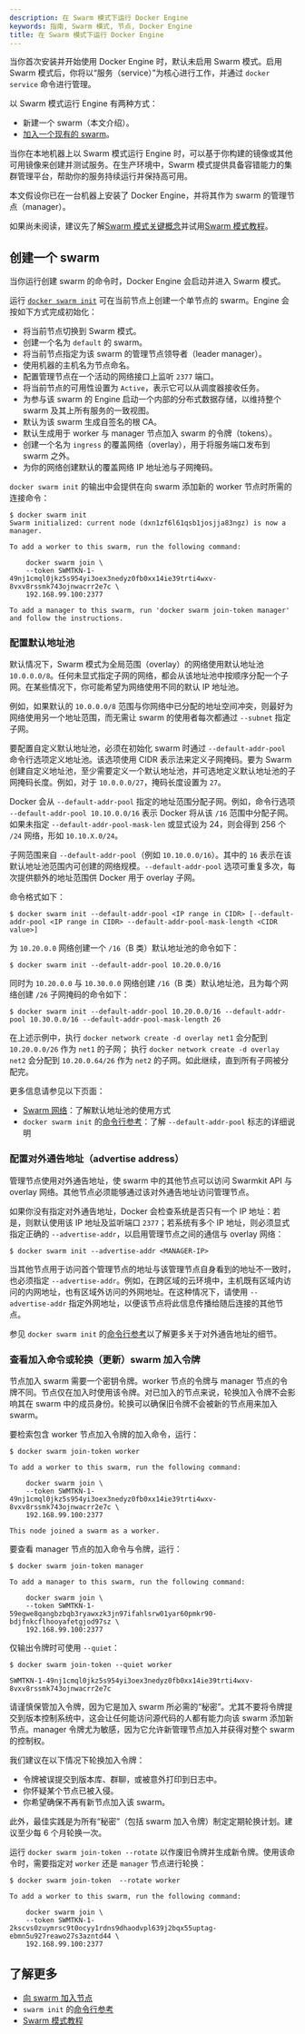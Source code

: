 ```yaml
---
description: 在 Swarm 模式下运行 Docker Engine
keywords: 指南, Swarm 模式, 节点, Docker Engine
title: 在 Swarm 模式下运行 Docker Engine
---
```


当你首次安装并开始使用 Docker Engine 时，默认未启用 Swarm 模式。启用 Swarm 模式后，你将以“服务（service）”为核心进行工作，并通过 `docker service` 命令进行管理。

以 Swarm 模式运行 Engine 有两种方式：

* 新建一个 swarm（本文介绍）。
* [加入一个现有的 swarm](join-nodes.md)。

当你在本地机器上以 Swarm 模式运行 Engine 时，可以基于你构建的镜像或其他可用镜像来创建并测试服务。在生产环境中，Swarm 模式提供具备容错能力的集群管理平台，帮助你的服务持续运行并保持高可用。

本文假设你已在一台机器上安装了 Docker Engine，并将其作为 swarm 的管理节点（manager）。

如果尚未阅读，建议先了解[Swarm 模式关键概念](key-concepts.md)并试用[Swarm 模式教程](swarm-tutorial/_index.md)。

## 创建一个 swarm

当你运行创建 swarm 的命令时，Docker Engine 会启动并进入 Swarm 模式。

运行 [`docker swarm init`](/reference/cli/docker/swarm/init.md) 可在当前节点上创建一个单节点的 swarm。Engine 会按如下方式完成初始化：

* 将当前节点切换到 Swarm 模式。
* 创建一个名为 `default` 的 swarm。
* 将当前节点指定为该 swarm 的管理节点领导者（leader manager）。
* 使用机器的主机名为节点命名。
* 配置管理节点在一个活动的网络接口上监听 `2377` 端口。
* 将当前节点的可用性设置为 `Active`，表示它可以从调度器接收任务。
* 为参与该 swarm 的 Engine 启动一个内部的分布式数据存储，以维持整个 swarm 及其上所有服务的一致视图。
* 默认为该 swarm 生成自签名的根 CA。
* 默认生成用于 worker 与 manager 节点加入 swarm 的令牌（tokens）。
* 创建一个名为 `ingress` 的覆盖网络（overlay），用于将服务端口发布到 swarm 之外。
* 为你的网络创建默认的覆盖网络 IP 地址池与子网掩码。

`docker swarm init` 的输出中会提供在向 swarm 添加新的 worker 节点时所需的连接命令：

```console
$ docker swarm init
Swarm initialized: current node (dxn1zf6l61qsb1josjja83ngz) is now a manager.

To add a worker to this swarm, run the following command:

    docker swarm join \
    --token SWMTKN-1-49nj1cmql0jkz5s954yi3oex3nedyz0fb0xx14ie39trti4wxv-8vxv8rssmk743ojnwacrr2e7c \
    192.168.99.100:2377

To add a manager to this swarm, run 'docker swarm join-token manager' and follow the instructions.
```

### 配置默认地址池

默认情况下，Swarm 模式为全局范围（overlay）的网络使用默认地址池 `10.0.0.0/8`。任何未显式指定子网的网络，都会从该地址池中按顺序分配一个子网。在某些情况下，你可能希望为网络使用不同的默认 IP 地址池。

例如，如果默认的 `10.0.0.0/8` 范围与你网络中已分配的地址空间冲突，则最好为网络使用另一个地址范围，而无需让 swarm 的使用者每次都通过 `--subnet` 指定子网。

要配置自定义默认地址池，必须在初始化 swarm 时通过 `--default-addr-pool` 命令行选项定义地址池。该选项使用 CIDR 表示法来定义子网掩码。要为 Swarm 创建自定义地址池，至少需要定义一个默认地址池，并可选地定义默认地址池的子网掩码长度。例如，对于 `10.0.0.0/27`，掩码长度设置为 `27`。

Docker 会从 `--default-addr-pool` 指定的地址范围分配子网。例如，命令行选项 `--default-addr-pool 10.10.0.0/16` 表示 Docker 将从该 `/16` 范围中分配子网。如果未指定 `--default-addr-pool-mask-len` 或显式设为 24，则会得到 256 个 `/24` 网络，形如 `10.10.X.0/24`。

子网范围来自 `--default-addr-pool`（例如 `10.10.0.0/16`）。其中的 `16` 表示在该默认地址池范围内可创建的网络规模。`--default-addr-pool` 选项可重复多次，每次提供额外的地址范围供 Docker 用于 overlay 子网。

命令格式如下：

```console
$ docker swarm init --default-addr-pool <IP range in CIDR> [--default-addr-pool <IP range in CIDR> --default-addr-pool-mask-length <CIDR value>]
```

为 `10.20.0.0` 网络创建一个 `/16`（B 类）默认地址池的命令如下：

```console
$ docker swarm init --default-addr-pool 10.20.0.0/16
```

同时为 `10.20.0.0` 与 `10.30.0.0` 网络创建 `/16`（B 类）默认地址池，且为每个网络创建 `/26` 子网掩码的命令如下：

```console
$ docker swarm init --default-addr-pool 10.20.0.0/16 --default-addr-pool 10.30.0.0/16 --default-addr-pool-mask-length 26
```

在上述示例中，执行 `docker network create -d overlay net1` 会分配到 `10.20.0.0/26` 作为 `net1` 的子网；
执行 `docker network create -d overlay net2` 会分配到 `10.20.0.64/26` 作为 `net2` 的子网。如此继续，直到所有子网被分配完。

更多信息请参见以下页面：
- [Swarm 网络](./networking.md)：了解默认地址池的使用方式
- `docker swarm init` 的[命令行参考](/reference/cli/docker/swarm/init.md)：了解 `--default-addr-pool` 标志的详细说明

### 配置对外通告地址（advertise address）

管理节点使用对外通告地址，使 swarm 中的其他节点可以访问 Swarmkit API 与 overlay 网络。其他节点必须能够通过该对外通告地址访问管理节点。

如果你没有指定对外通告地址，Docker 会检查系统是否只有一个 IP 地址：若是，则默认使用该 IP 地址及监听端口 `2377`；若系统有多个 IP 地址，则必须显式指定正确的 `--advertise-addr`，以启用管理节点之间的通信与 overlay 网络：

```console
$ docker swarm init --advertise-addr <MANAGER-IP>
```

当其他节点用于访问首个管理节点的地址与该管理节点自身看到的地址不一致时，也必须指定 `--advertise-addr`。例如，在跨区域的云环境中，主机既有区域内访问的内网地址，也有区域外访问的外网地址。在这种情况下，请使用 `--advertise-addr` 指定外网地址，以便该节点将此信息传播给随后连接的其他节点。

参见 `docker swarm init` 的[命令行参考](/reference/cli/docker/swarm/init.md)以了解更多关于对外通告地址的细节。

### 查看加入命令或轮换（更新）swarm 加入令牌

节点加入 swarm 需要一个密钥令牌。worker 节点的令牌与 manager 节点的令牌不同。节点仅在加入时使用该令牌。对已加入的节点来说，轮换加入令牌不会影响其在 swarm 中的成员身份。轮换可以确保旧令牌不会被新的节点用来加入 swarm。

要检索包含 worker 节点加入令牌的加入命令，运行：

```console
$ docker swarm join-token worker

To add a worker to this swarm, run the following command:

    docker swarm join \
    --token SWMTKN-1-49nj1cmql0jkz5s954yi3oex3nedyz0fb0xx14ie39trti4wxv-8vxv8rssmk743ojnwacrr2e7c \
    192.168.99.100:2377

This node joined a swarm as a worker.
```

要查看 manager 节点的加入命令与令牌，运行：

```console
$ docker swarm join-token manager

To add a manager to this swarm, run the following command:

    docker swarm join \
    --token SWMTKN-1-59egwe8qangbzbqb3ryawxzk3jn97ifahlsrw01yar60pmkr90-bdjfnkcflhooyafetgjod97sz \
    192.168.99.100:2377
```

仅输出令牌时可使用 `--quiet`：

```console
$ docker swarm join-token --quiet worker

SWMTKN-1-49nj1cmql0jkz5s954yi3oex3nedyz0fb0xx14ie39trti4wxv-8vxv8rssmk743ojnwacrr2e7c
```

请谨慎保管加入令牌，因为它是加入 swarm 所必需的“秘密”。尤其不要将令牌提交到版本控制系统中，这会让任何能访问源代码的人都有能力向该 swarm 添加新节点。manager 令牌尤为敏感，因为它允许新管理节点加入并获得对整个 swarm 的控制权。

我们建议在以下情况下轮换加入令牌：

* 令牌被误提交到版本库、群聊，或被意外打印到日志中。
* 你怀疑某个节点已被入侵。
* 你希望确保不再有新节点加入该 swarm。

此外，最佳实践是为所有“秘密”（包括 swarm 加入令牌）制定定期轮换计划。建议至少每 6 个月轮换一次。

运行 `docker swarm join-token --rotate` 以作废旧令牌并生成新令牌。使用该命令时，需要指定对 `worker` 还是 `manager` 节点进行轮换：

```console
$ docker swarm join-token  --rotate worker

To add a worker to this swarm, run the following command:

    docker swarm join \
    --token SWMTKN-1-2kscvs0zuymrsc9t0ocyy1rdns9dhaodvpl639j2bqx55uptag-ebmn5u927reawo27s3azntd44 \
    192.168.99.100:2377
```

## 了解更多

* [向 swarm 加入节点](join-nodes.md)
* `swarm init` 的[命令行参考](/reference/cli/docker/swarm/init.md)
* [Swarm 模式教程](swarm-tutorial/_index.md)
